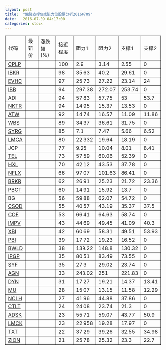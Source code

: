```yaml
---
layout: post
title:  "触碰支撑位或阻力位股票分析20160709"
date:   2016-07-09 04:17:00
categories: stock
---
```

<script type="text/javascript">
var stockList = []
stockList.push('gb_cplp');
stockList.push('gb_ibkr');
stockList.push('gb_evhc');
stockList.push('gb_ibb');
stockList.push('gb_adi');
stockList.push('gb_nktr');
stockList.push('gb_atw');
stockList.push('gb_wbs');
stockList.push('gb_syrg');
stockList.push('gb_lmca');
stockList.push('gb_jcp');
stockList.push('gb_tel');
stockList.push('gb_hxl');
stockList.push('gb_nflx');
stockList.push('gb_brkr');
stockList.push('gb_pbct');
stockList.push('gb_bg');
stockList.push('gb_csod');
stockList.push('gb_cof');
stockList.push('gb_impv');
stockList.push('gb_xbi');
stockList.push('gb_pbi');
stockList.push('gb_bwld');
stockList.push('gb_ipgp');
stockList.push('gb_syf');
stockList.push('gb_agn');
stockList.push('gb_dyn');
stockList.push('gb_mu');
stockList.push('gb_nclh');
stockList.push('gb_ctlt');
stockList.push('gb_adsk');
stockList.push('gb_lmck');
stockList.push('gb_txt');
stockList.push('gb_zion');
</script>
<table border="1">
 <tr>
 <td>代码</td>
 <td>最新价</td>
 <td>涨跌幅(%)</td>
 <td>接近程度</td>
 <td>阻力1</td>
 <td>阻力2</td>
 <td>支撑1</td>
 <td>支撑2</td>
</tr>
  <tr id="cplp" class="red">
  <td><a href="http://stock.finance.sina.com.cn/usstock/quotes/CPLP.html" target="_blank">CPLP</a></td><td></td><td></td><td>100</td><td>2.9</td><td>3.14</td><td>2.55</td><td>0</td></tr>
  <tr id="ibkr" class="red">
  <td><a href="http://stock.finance.sina.com.cn/usstock/quotes/IBKR.html" target="_blank">IBKR</a></td><td></td><td></td><td>98</td><td>35.63</td><td>40.2</td><td>29.61</td><td>0</td></tr>
  <tr id="evhc" class="red">
  <td><a href="http://stock.finance.sina.com.cn/usstock/quotes/EVHC.html" target="_blank">EVHC</a></td><td></td><td></td><td>97</td><td>25.73</td><td>27.22</td><td>23.14</td><td>24</td></tr>
  <tr id="ibb" class="red">
  <td><a href="http://stock.finance.sina.com.cn/usstock/quotes/IBB.html" target="_blank">IBB</a></td><td></td><td></td><td>94</td><td>297.38</td><td>272.07</td><td>253.74</td><td>0</td></tr>
  <tr id="adi" class="red">
  <td><a href="http://stock.finance.sina.com.cn/usstock/quotes/ADI.html" target="_blank">ADI</a></td><td></td><td></td><td>94</td><td>57.83</td><td>57.75</td><td>53</td><td>53.7</td></tr>
  <tr id="nktr" class="red">
  <td><a href="http://stock.finance.sina.com.cn/usstock/quotes/NKTR.html" target="_blank">NKTR</a></td><td></td><td></td><td>94</td><td>14.95</td><td>15.37</td><td>13.53</td><td>0</td></tr>
  <tr id="atw" class="green">
  <td><a href="http://stock.finance.sina.com.cn/usstock/quotes/ATW.html" target="_blank">ATW</a></td><td></td><td></td><td>92</td><td>14.74</td><td>16.57</td><td>11.09</td><td>11.86</td></tr>
  <tr id="wbs" class="red">
  <td><a href="http://stock.finance.sina.com.cn/usstock/quotes/WBS.html" target="_blank">WBS</a></td><td></td><td></td><td>89</td><td>34.37</td><td>36.61</td><td>31.75</td><td>0</td></tr>
  <tr id="syrg" class="green">
  <td><a href="http://stock.finance.sina.com.cn/usstock/quotes/SYRG.html" target="_blank">SYRG</a></td><td></td><td></td><td>85</td><td>7.1</td><td>7.47</td><td>5.66</td><td>6.52</td></tr>
  <tr id="lmca" class="red">
  <td><a href="http://stock.finance.sina.com.cn/usstock/quotes/LMCA.html" target="_blank">LMCA</a></td><td></td><td></td><td>80</td><td>22.332</td><td>19.64</td><td>18.19</td><td>0</td></tr>
  <tr id="jcp" class="green">
  <td><a href="http://stock.finance.sina.com.cn/usstock/quotes/JCP.html" target="_blank">JCP</a></td><td></td><td></td><td>77</td><td>9.25</td><td>10.04</td><td>8.01</td><td>8.41</td></tr>
  <tr id="tel" class="red">
  <td><a href="http://stock.finance.sina.com.cn/usstock/quotes/TEL.html" target="_blank">TEL</a></td><td></td><td></td><td>73</td><td>57.59</td><td>60.06</td><td>52.39</td><td>0</td></tr>
  <tr id="hxl" class="red">
  <td><a href="http://stock.finance.sina.com.cn/usstock/quotes/HXL.html" target="_blank">HXL</a></td><td></td><td></td><td>70</td><td>42.12</td><td>43.53</td><td>37.78</td><td>0</td></tr>
  <tr id="nflx" class="red">
  <td><a href="http://stock.finance.sina.com.cn/usstock/quotes/NFLX.html" target="_blank">NFLX</a></td><td></td><td></td><td>66</td><td>97.07</td><td>101.63</td><td>86.41</td><td>0</td></tr>
  <tr id="brkr" class="green">
  <td><a href="http://stock.finance.sina.com.cn/usstock/quotes/BRKR.html" target="_blank">BRKR</a></td><td></td><td></td><td>62</td><td>26.91</td><td>25.23</td><td>21.72</td><td>23.36</td></tr>
  <tr id="pbct" class="red">
  <td><a href="http://stock.finance.sina.com.cn/usstock/quotes/PBCT.html" target="_blank">PBCT</a></td><td></td><td></td><td>60</td><td>14.91</td><td>15.92</td><td>13.7</td><td>0</td></tr>
  <tr id="bg" class="green">
  <td><a href="http://stock.finance.sina.com.cn/usstock/quotes/BG.html" target="_blank">BG</a></td><td></td><td></td><td>56</td><td>59.88</td><td>62.07</td><td>54.72</td><td>0</td></tr>
  <tr id="csod" class="green">
  <td><a href="http://stock.finance.sina.com.cn/usstock/quotes/CSOD.html" target="_blank">CSOD</a></td><td></td><td></td><td>55</td><td>40.57</td><td>43.19</td><td>35.37</td><td>37.5</td></tr>
  <tr id="cof" class="green">
  <td><a href="http://stock.finance.sina.com.cn/usstock/quotes/COF.html" target="_blank">COF</a></td><td></td><td></td><td>53</td><td>66.41</td><td>64.63</td><td>58.74</td><td>0</td></tr>
  <tr id="impv" class="green">
  <td><a href="http://stock.finance.sina.com.cn/usstock/quotes/IMPV.html" target="_blank">IMPV</a></td><td></td><td></td><td>43</td><td>44.69</td><td>49.45</td><td>41.09</td><td>40.3</td></tr>
  <tr id="xbi" class="red">
  <td><a href="http://stock.finance.sina.com.cn/usstock/quotes/XBI.html" target="_blank">XBI</a></td><td></td><td></td><td>42</td><td>60.69</td><td>58.31</td><td>49.51</td><td>53.93</td></tr>
  <tr id="pbi" class="green">
  <td><a href="http://stock.finance.sina.com.cn/usstock/quotes/PBI.html" target="_blank">PBI</a></td><td></td><td></td><td>39</td><td>17.72</td><td>19.23</td><td>16.52</td><td>0</td></tr>
  <tr id="bwld" class="green">
  <td><a href="http://stock.finance.sina.com.cn/usstock/quotes/BWLD.html" target="_blank">BWLD</a></td><td></td><td></td><td>38</td><td>139.22</td><td>148.8</td><td>130.32</td><td>0</td></tr>
  <tr id="ipgp" class="red">
  <td><a href="http://stock.finance.sina.com.cn/usstock/quotes/IPGP.html" target="_blank">IPGP</a></td><td></td><td></td><td>35</td><td>80.51</td><td>83.49</td><td>73.55</td><td>0</td></tr>
  <tr id="syf" class="green">
  <td><a href="http://stock.finance.sina.com.cn/usstock/quotes/SYF.html" target="_blank">SYF</a></td><td></td><td></td><td>35</td><td>27.3</td><td>29.02</td><td>23.74</td><td>0</td></tr>
  <tr id="agn" class="red">
  <td><a href="http://stock.finance.sina.com.cn/usstock/quotes/AGN.html" target="_blank">AGN</a></td><td></td><td></td><td>33</td><td>243.02</td><td>251</td><td>221.83</td><td>0</td></tr>
  <tr id="dyn" class="red">
  <td><a href="http://stock.finance.sina.com.cn/usstock/quotes/DYN.html" target="_blank">DYN</a></td><td></td><td></td><td>31</td><td>17.27</td><td>19.21</td><td>14.37</td><td>13.41</td></tr>
  <tr id="mu" class="green">
  <td><a href="http://stock.finance.sina.com.cn/usstock/quotes/MU.html" target="_blank">MU</a></td><td></td><td></td><td>28</td><td>15.07</td><td>13.15</td><td>11.58</td><td>12.29</td></tr>
  <tr id="nclh" class="green">
  <td><a href="http://stock.finance.sina.com.cn/usstock/quotes/NCLH.html" target="_blank">NCLH</a></td><td></td><td></td><td>27</td><td>41.96</td><td>44.88</td><td>37.86</td><td>0</td></tr>
  <tr id="ctlt" class="red">
  <td><a href="http://stock.finance.sina.com.cn/usstock/quotes/CTLT.html" target="_blank">CTLT</a></td><td></td><td></td><td>24</td><td>24.08</td><td>23.74</td><td>21.3</td><td>0</td></tr>
  <tr id="adsk" class="red">
  <td><a href="http://stock.finance.sina.com.cn/usstock/quotes/ADSK.html" target="_blank">ADSK</a></td><td></td><td></td><td>23</td><td>55.71</td><td>59.07</td><td>43.77</td><td>50.9</td></tr>
  <tr id="lmck" class="green">
  <td><a href="http://stock.finance.sina.com.cn/usstock/quotes/LMCK.html" target="_blank">LMCK</a></td><td></td><td></td><td>23</td><td>22.958</td><td>19.28</td><td>17.97</td><td>0</td></tr>
  <tr id="txt" class="red">
  <td><a href="http://stock.finance.sina.com.cn/usstock/quotes/TXT.html" target="_blank">TXT</a></td><td></td><td></td><td>22</td><td>37.29</td><td>39.26</td><td>32.55</td><td>34.98</td></tr>
  <tr id="zion" class="red">
  <td><a href="http://stock.finance.sina.com.cn/usstock/quotes/ZION.html" target="_blank">ZION</a></td><td></td><td></td><td>21</td><td>25.78</td><td>25.32</td><td>23.3</td><td>22.7</td></tr>
</table>
